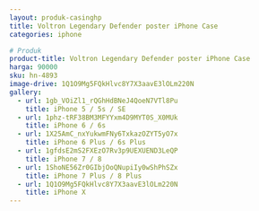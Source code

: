 ```yaml
---
layout: produk-casinghp
title: Voltron Legendary Defender poster iPhone Case
categories: iphone

# Produk
product-title: Voltron Legendary Defender poster iPhone Case
harga: 90000
sku: hn-4893
image-drive: 1Q1O9Mg5FQkHlvc8Y7X3aavE3lOLm220N
gallery:
  - url: 1gb_VOiZl1_rQGhHdBNeJ4QoeN7VTl8Pu
    title: iPhone 5 / 5s / SE
  - url: 1phz-tRF38BM3MFYYxm4D9MYT0S_X0MUk
    title: iPhone 6 / 6s
  - url: 1X25AmC_nxYukwmFNy6TxkazOZYT5yO7x
    title: iPhone 6 Plus / 6s Plus
  - url: 1gfdsE2mS2FXEzO7Rv3p9UEXUEND3LeQP
    title: iPhone 7 / 8
  - url: 1ShoNE56Zr0GIbjOoQNupiIy0wShPhSZx
    title: iPhone 7 Plus / 8 Plus
  - url: 1Q1O9Mg5FQkHlvc8Y7X3aavE3lOLm220N
    title: iPhone X
---
```


